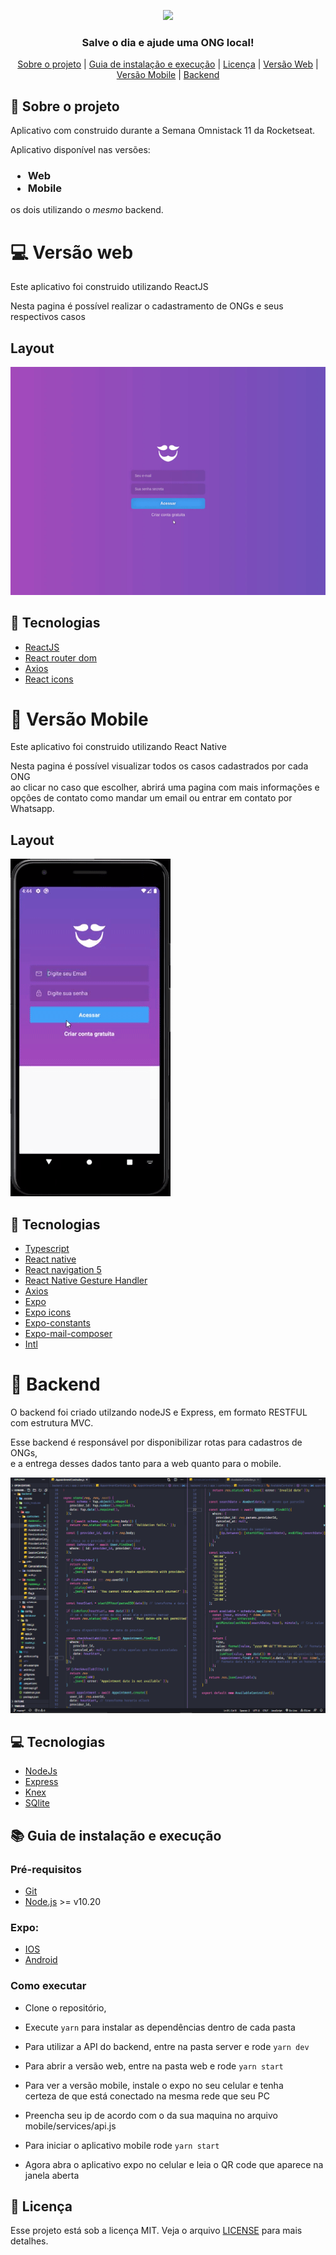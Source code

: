<p align="center">
    <img width="300" src=".github/logo.svg">
</p>

<h3 align="center">
  Salve o dia e ajude uma ONG local!
</h3>

<p align="center">
  <a href="#rocket-sobre-o-projeto">Sobre o projeto</a> | <a href="#books-guia-de-instalação-e-execução">Guia de instalação e execução</a> | <a href="#page_with_curl-licença">Licença</a> | <a href="#computer-versão-web">Versão Web</a> | <a href="#iphone-versão-mobile">Versão Mobile</a> | <a href="#floppy_disk-backend">Backend</a>
</p>
</p>

## :rocket: Sobre o projeto

<p>Aplicativo com construido durante a Semana Omnistack 11 da Rocketseat.</p>

<p>Aplicativo disponível nas versões:</p>
<h3>
 <ul>
    <li>Web</li>
    <li>Mobile</li>
 </ul>
</h3>
 <p>os dois utilizando o <em>mesmo</em> backend.</p>

# :computer: Versão web

<p>Este aplicativo foi construido utilizando ReactJS</p>
<p>Nesta pagina é possível realizar o cadastramento de ONGs e seus respectivos casos</p>

## Layout

<img src=".github/demo-web.gif">

## :blue_book: Tecnologias

- [ReactJS](https://reactjs.org/)
- [React router dom](https://reacttraining.com/react-router/web/guides/quick-start)
- [Axios](https://github.com/axios/axios)
- [React icons](https://react-icons.github.io/react-icons/)

# :iphone: Versão Mobile

<p>Este aplicativo foi construido utilizando React Native</p>
<p>Nesta pagina é possível visualizar todos os casos cadastrados por cada ONG<br />
ao clicar no caso que escolher, abrirá uma pagina com mais informações e <br />
opções de contato como mandar um email ou entrar em contato por Whatsapp.</p>

## Layout

<img src=".github/demo-mobile.gif">

## :blue_book: Tecnologias

- [Typescript](https://www.typescriptlang.org/)
- [React native](https://reactnative.dev/)
- [React navigation 5](https://reactnavigation.org/)
- [React Native Gesture Handler](https://software-mansion.github.io/react-native-gesture-handler/)
- [Axios](https://github.com/axios/axios)
- [Expo](https://expo.io/)
- [Expo icons](https://docs.expo.io/guides/icons/)
- [Expo-constants](hhttps://docs.expo.io/versions/latest/sdk/constants/)
- [Expo-mail-composer](https://docs.expo.io/versions/latest/sdk/mail-composer/)
- [Intl](https://github.com/andyearnshaw/Intl.js#readme)

# :floppy_disk: Backend

<p>O backend foi criado utilzando nodeJS e Express, em formato RESTFUL com estrutura MVC.</p>
<p>Esse backend é responsável por disponibilizar rotas para cadastros de ONGs, <br />
e a entrega desses dados tanto para a web quanto para o mobile.</p>

<img width="700px" src=".github/demo-server.png">

## :computer: Tecnologias

- [NodeJs](https://nodejs.org/en/)
- [Express](https://expressjs.com/pt-br/)
- [Knex](http://knexjs.org/)
- [SQlite](https://www.sqlite.org/index.html)

## :books: Guia de instalação e execução

### Pré-requisitos

- [Git](https://git-scm.com/)
- [Node.js](https://nodejs.org/en/) >= v10.20

### Expo:

- [IOS](https://apps.apple.com/app/apple-store/id982107779)
- [Android](https://play.google.com/store/apps/details?id=host.exp.exponent)

### Como executar

- Clone o repositório,
- Execute ```yarn``` para instalar as dependências dentro de cada pasta

- Para utilizar a API do backend, entre na pasta server e rode ```yarn dev```

- Para abrir a versão web, entre na pasta web e rode ```yarn start```

- Para ver a versão mobile, instale o expo no seu celular e tenha <br />
certeza de que está conectado na mesma rede que seu PC
- Preencha seu ip de acordo com o da sua maquina no arquivo mobile/services/api.js
- Para iniciar o aplicativo mobile rode ```yarn start```
- Agora abra o aplicativo expo no celular e leia o QR code que aparece na janela aberta

## :page_with_curl: Licença

Esse projeto está sob a licença MIT. Veja o arquivo <a href="https://github.com/fekow/be-the-hero/blob/master/LICENSE">LICENSE</a> para mais detalhes.
